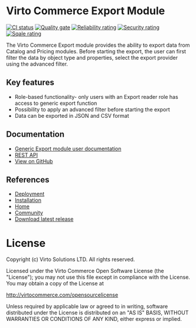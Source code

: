 # Virto Commerce Export Module

[![CI status](https://github.com/VirtoCommerce/vc-module-export/workflows/Module%20CI/badge.svg?branch=dev)](https://github.com/VirtoCommerce/vc-module-export/actions?query=workflow%3A"Module+CI") [![Quality gate](https://sonarcloud.io/api/project_badges/measure?project=VirtoCommerce_vc-module-export&metric=alert_status&branch=dev)](https://sonarcloud.io/dashboard?id=VirtoCommerce_vc-module-export) [![Reliability rating](https://sonarcloud.io/api/project_badges/measure?project=VirtoCommerce_vc-module-export&metric=reliability_rating&branch=dev)](https://sonarcloud.io/dashboard?id=VirtoCommerce_vc-module-export) [![Security rating](https://sonarcloud.io/api/project_badges/measure?project=VirtoCommerce_vc-module-export&metric=security_rating&branch=dev)](https://sonarcloud.io/dashboard?id=VirtoCommerce_vc-module-export) [![Sqale rating](https://sonarcloud.io/api/project_badges/measure?project=VirtoCommerce_vc-module-export&metric=sqale_rating&branch=dev)](https://sonarcloud.io/dashboard?id=VirtoCommerce_vc-module-export)

The Virto Commerce Export module provides the ability to export data from Catalog and Pricing modules. Before starting the export, the user can first filter the data by object type and properties, select the export provider using the advanced filter.

## Key features

* Role-based functionality- only users with an Export reader role has access to generic export function
* Possibility to apply an advanced filter before starting the export
* Data can be exported in JSON and CSV format

## Documentation

* [Generic Export module user documentation](https://docs.virtocommerce.org/platform/user-guide/generic-export/overview/)
* [REST API](https://virtostart-demo-admin.govirto.com/docs/index.html?urls.primaryName=VirtoCommerce.Export)
* [View on GitHub](https://github.com/VirtoCommerce/vc-module-export)

## References

* [Deployment](https://docs.virtocommerce.org/platform/developer-guide/Tutorials-and-How-tos/Tutorials/deploy-module-from-source-code/)
* [Installation](https://docs.virtocommerce.org/platform/user-guide/modules-installation/)
* [Home](https://virtocommerce.com)
* [Community](https://www.virtocommerce.org)
* [Download latest release](https://github.com/VirtoCommerce/vc-module-export/releases/latest)

# License
Copyright (c) Virto Solutions LTD. All rights reserved.

Licensed under the Virto Commerce Open Software License (the "License"); you may not use this file except in compliance with the License. You may obtain a copy of the License at

http://virtocommerce.com/opensourcelicense

Unless required by applicable law or agreed to in writing, software distributed under the License is distributed on an "AS IS" BASIS, WITHOUT WARRANTIES OR CONDITIONS OF ANY KIND, either express or implied.
